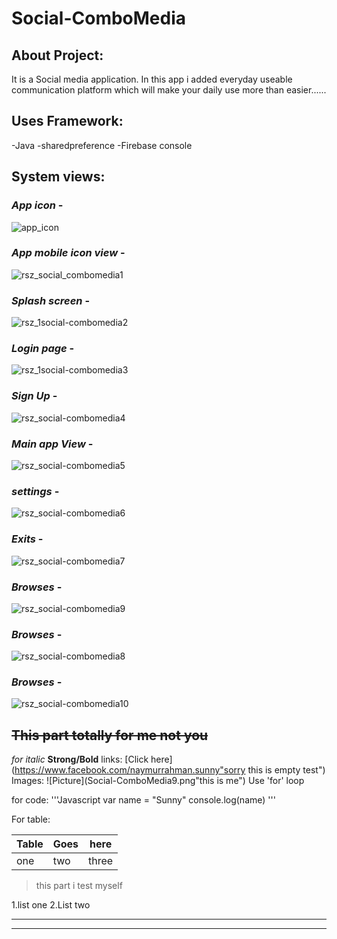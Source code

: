 # Social-ComboMedia

## About Project:
It is a Social media application. In this app i added everyday useable communication platform which will make your daily use more than easier......

## Uses Framework:
-Java
-sharedpreference
-Firebase console

## **System views:**
### _App icon_ -
![app_icon](https://user-images.githubusercontent.com/59596434/95188410-2cca5300-07ee-11eb-87cd-aa678efa3b3b.png)

### _App mobile icon view_ -
![rsz_social_combomedia1](https://user-images.githubusercontent.com/59596434/95193949-6c953880-07f6-11eb-8b75-0f04bb3db867.png)

### _Splash screen_ -
![rsz_1social-combomedia2](https://user-images.githubusercontent.com/59596434/95194094-acf4b680-07f6-11eb-9ebf-5950dafe8d63.png)

### _Login page_ -
![rsz_1social-combomedia3](https://user-images.githubusercontent.com/59596434/95195052-d82bd580-07f7-11eb-82da-99573129ab56.png)

### _Sign Up_ -
![rsz_social-combomedia4](https://user-images.githubusercontent.com/59596434/95195429-54beb400-07f8-11eb-8730-06cd682efe89.png)

### _Main app View_ -
![rsz_social-combomedia5](https://user-images.githubusercontent.com/59596434/95195091-e4179780-07f7-11eb-9b68-877604bc031b.png)

### _settings_ -
![rsz_social-combomedia6](https://user-images.githubusercontent.com/59596434/95195093-e548c480-07f7-11eb-806f-648e687d9c43.png)

### _Exits_ -
![rsz_social-combomedia7](https://user-images.githubusercontent.com/59596434/95195095-e5e15b00-07f7-11eb-9f1e-dd452631068c.png)

### _Browses_ -
![rsz_social-combomedia9](https://user-images.githubusercontent.com/59596434/95195096-e679f180-07f7-11eb-8be0-344448c85c93.png)

### _Browses_ -
![rsz_social-combomedia8](https://user-images.githubusercontent.com/59596434/95196184-8d12c200-07f9-11eb-80ca-7b78daa7f991.png)

### _Browses_ -
![rsz_social-combomedia10](https://user-images.githubusercontent.com/59596434/95195118-eb3ea580-07f7-11eb-864b-0bd0ec7a54bb.png)







## ~~This part totally for me not you~~
_for italic_
**Strong/Bold**
links:
[Click here](https://www.facebook.com/naymurrahman.sunny"sorry this is empty test")
Images:
![Picture](Social-ComboMedia9.png"this is me")
Use 'for' loop

for code:
'''Javascript
  var name = "Sunny"
  console.log(name)
'''

For table:

|Table| Goes | here |
|-----| ---- | ---- |
| one | two | three |


>this part i test myself

1.list one
2.List two

---
***


